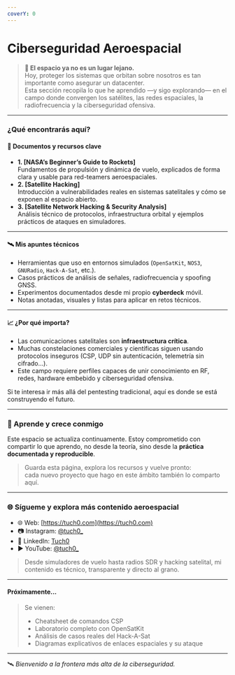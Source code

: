 ```yaml
---
coverY: 0
---
```


# Ciberseguridad Aeroespacial

> **🚀 El espacio ya no es un lugar lejano.**\
> Hoy, proteger los sistemas que orbitan sobre nosotros es tan importante como asegurar un datacenter.\
> Esta sección recopila lo que he aprendido —y sigo explorando— en el campo donde convergen los satélites, las redes espaciales, la radiofrecuencia y la ciberseguridad ofensiva.

***

### ¿Qué encontrarás aquí?

#### 📡 Documentos y recursos clave

* **1. \[NASA’s Beginner’s Guide to Rockets]**\
  Fundamentos de propulsión y dinámica de vuelo, explicados de forma clara y usable para red-teamers aeroespaciales.
* **2. \[Satellite Hacking]**\
  Introducción a vulnerabilidades reales en sistemas satelitales y cómo se exponen al espacio abierto.
* **3. \[Satellite Network Hacking & Security Analysis]**\
  Análisis técnico de protocolos, infraestructura orbital y ejemplos prácticos de ataques en simuladores.

***

#### 🛰️ Mis apuntes técnicos

* Herramientas que uso en entornos simulados (`OpenSatKit`, `NOS3`, `GNURadio`, `Hack-A-Sat`, etc.).
* Casos prácticos de análisis de señales, radiofrecuencia y spoofing GNSS.
* Experimentos documentados desde mi propio **cyberdeck** móvil.
* Notas anotadas, visuales y listas para aplicar en retos técnicos.

***

#### 📈 ¿Por qué importa?

* Las comunicaciones satelitales son **infraestructura crítica**.
* Muchas constelaciones comerciales y científicas siguen usando protocolos inseguros (CSP, UDP sin autenticación, telemetría sin cifrado...).
* Este campo requiere perfiles capaces de unir conocimiento en RF, redes, hardware embebido y ciberseguridad ofensiva.

Si te interesa ir más allá del pentesting tradicional, aquí es donde se está construyendo el futuro.

***

### 🧠 Aprende y crece conmigo

Este espacio se actualiza continuamente. Estoy comprometido con compartir lo que aprendo, no desde la teoría, sino desde la **práctica documentada y reproducible**.

> Guarda esta página, explora los recursos y vuelve pronto:\
> cada nuevo proyecto que hago en este ámbito también lo comparto aquí.

***

### 🌐 Sígueme y explora más contenido aeroespacial

* 🌐 Web: [https://tuch0.com](https://tuch0.com)
* 📷 Instagram: [@tuch0\_](https://www.instagram.com/tuch0_/)
* 💼 LinkedIn: [Tuch0](https://www.linkedin.com/in/tuch0)
* ▶️ YouTube: [@tuch0\_](https://www.youtube.com/@tuch0_)

> Desde simuladores de vuelo hasta radios SDR y hacking satelital, mi contenido es técnico, transparente y directo al grano.

***

#### Próximamente...

> Se vienen:
>
> * Cheatsheet de comandos CSP
> * Laboratorio completo con OpenSatKit
> * Análisis de casos reales del Hack-A-Sat
> * Diagramas explicativos de enlaces espaciales y su ataque

***

🛰️ _Bienvenido a la frontera más alta de la ciberseguridad._
